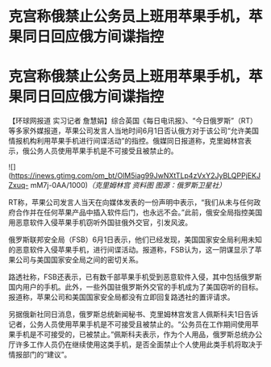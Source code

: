 # 克宫称俄禁止公务员上班用苹果手机，苹果同日回应俄方间谍指控

# 克宫称俄禁止公务员上班用苹果手机，苹果同日回应俄方间谍指控

【环球网报道 实习记者
詹慧娟】综合英国《每日电讯报》、“今日俄罗斯”（RT）等多家外媒报道，苹果公司发言人当地时间6月1日否认俄方对于该公司“允许美国情报机构利用苹果手机进行间谍活动”的指控。俄媒同日报道称，克里姆林宫表示，俄公务人员使用苹果手机是不可接受且被禁止的。

![](https://inews.gtimg.com/om_bt/OlM5iag99JwNXtTLp4zVxY2JyBLQPPjEKJZxuq-
mM7j-0AA/1000)_（克里姆林宫 资料图 图源：俄罗斯卫星社）_

RT称，苹果公司发言人当天在向媒体发表的一份声明中表示，“我们从未与任何政府合作并在任何苹果产品中插入软件后门，也永远不会。”此前，俄安全局指控美国用恶意软件入侵苹果手机窃听外国驻俄外交官，引发风波。

俄罗斯联邦安全局（FSB）6月1日表示，他们已经发现，美国国家安全局利用未知的恶意软件入侵苹果手机，进行间谍活动。报道称，FSB认为，这一阴谋显示了苹果公司与美国国家安全局之间的密切关系。

路透社称，FSB还表示，已有数千部苹果手机受到恶意软件入侵，其中包括俄罗斯国内用户的手机。此外，一些外国驻俄罗斯外交官的手机成为了美国窃听的目标。报道称，苹果公司和美国国家安全局都没有立即回复路透社的置评请求。

另据俄新社同日消息，俄罗斯总统新闻秘书、克里姆林宫发言人佩斯科夫1日告诉记者，公务人员使用苹果手机是不可接受且被禁止的。“公务员在工作期间使用苹果手机是不可接受的，已被禁止。”佩斯科夫表示，作为个人用品，俄罗斯总统办公厅许多工作人员仍在继续使用这类手机，是否全面禁止个人使用此类手机将取决于情报部门的“建议”。

